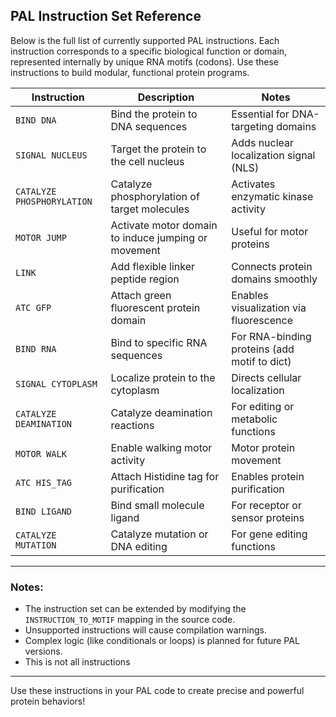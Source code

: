 ## PAL Instruction Set Reference

Below is the full list of currently supported PAL instructions. Each instruction corresponds to a specific biological function or domain, represented internally by unique RNA motifs (codons). Use these instructions to build modular, functional protein programs.

| Instruction               | Description                                          | Notes                                      |
|---------------------------|------------------------------------------------------|--------------------------------------------|
| `BIND DNA`                | Bind the protein to DNA sequences                     | Essential for DNA-targeting domains        |
| `SIGNAL NUCLEUS`          | Target the protein to the cell nucleus                | Adds nuclear localization signal (NLS)    |
| `CATALYZE PHOSPHORYLATION`| Catalyze phosphorylation of target molecules         | Activates enzymatic kinase activity        |
| `MOTOR JUMP`              | Activate motor domain to induce jumping or movement  | Useful for motor proteins                   |
| `LINK`                    | Add flexible linker peptide region                    | Connects protein domains smoothly          |
| `ATC GFP`                 | Attach green fluorescent protein domain               | Enables visualization via fluorescence     |
| `BIND RNA`                | Bind to specific RNA sequences                         | For RNA-binding proteins (add motif to dict) |
| `SIGNAL CYTOPLASM`        | Localize protein to the cytoplasm                      | Directs cellular localization               |
| `CATALYZE DEAMINATION`    | Catalyze deamination reactions                         | For editing or metabolic functions          |
| `MOTOR WALK`              | Enable walking motor activity                          | Motor protein movement                      |
| `ATC HIS_TAG`             | Attach Histidine tag for purification                  | Enables protein purification                |
| `BIND LIGAND`             | Bind small molecule ligand                             | For receptor or sensor proteins             |
| `CATALYZE MUTATION`       | Catalyze mutation or DNA editing                       | For gene editing functions                   |

---

### Notes:

- The instruction set can be extended by modifying the `INSTRUCTION_TO_MOTIF` mapping in the source code.
- Unsupported instructions will cause compilation warnings.
- Complex logic (like conditionals or loops) is planned for future PAL versions.
- This is not all instructions

---

Use these instructions in your PAL code to create precise and powerful protein behaviors!
